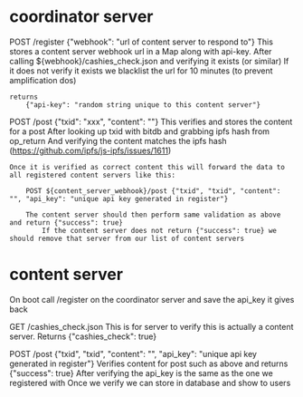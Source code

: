 coordinator server
===

POST /register {"webhook": "url of content server to respond to"}
    This stores a content server webhook url in a Map along with api-key.
        After calling ${webhook}/cashies_check.json and verifying it exists (or similar)
            If it does not verify it exists we blacklist the url for 10 minutes (to prevent amplification dos)

        
    returns
        {"api-key": "random string unique to this content server"}


POST /post {"txid": "xxx", "content": ""}
    This verifies and stores the content for a post 
        After looking up txid with bitdb and grabbing ipfs hash from op_return
            And verifying the content matches the ipfs hash (https://github.com/ipfs/js-ipfs/issues/1611)

    Once it is verified as correct content this will forward the data to all registered content servers like this:

        POST ${content_server_webhook}/post {"txid", "txid", "content": "", "api_key": "unique api key generated in register"}

        The content server should then perform same validation as above and return {"success": true}
            If the content server does not return {"success": true} we should remove that server from our list of content servers


content server
===

On boot call /register on the coordinator server and save the api_key it gives back

GET /cashies_check.json
    This is for server to verify this is actually a content server.
    Returns {"cashies_check": true}

POST /post {"txid", "txid", "content": "", "api_key": "unique api key generated in register"}
    Verifies content for post such as above and returns {"success": true}
        After verifying the api_key is the same as the one we registered with
    Once we verify we can store in database and show to users 


